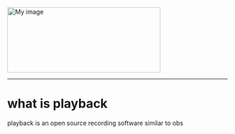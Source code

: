 <img src="https://github.com/user-attachments/assets/dbeafac7-4f45-4a70-84c7-1357114f6bac" alt="My image" width="350" height="150">
<hr></hr>

# what is playback

playback is an open source recording software similar to obs 
